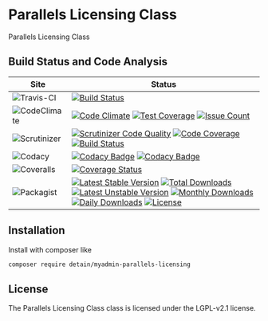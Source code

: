 # Parallels Licensing Class

Parallels Licensing Class

## Build Status and Code Analysis

Site          | Status
--------------|---------------------------
![Travis-CI](http://i.is.cc/storage/GYd75qN.png "Travis-CI")     | [![Build Status](https://travis-ci.org/detain/myadmin-parallels-licensing.svg?branch=master)](https://travis-ci.org/detain/myadmin-parallels-licensing)
![CodeClimate](http://i.is.cc/storage/GYlageh.png "CodeClimate")  | [![Code Climate](https://codeclimate.com/github/detain/myadmin-parallels-licensing/badges/gpa.svg)](https://codeclimate.com/github/detain/myadmin-parallels-licensing) [![Test Coverage](https://codeclimate.com/github/detain/myadmin-parallels-licensing/badges/coverage.svg)](https://codeclimate.com/github/detain/myadmin-parallels-licensing/coverage) [![Issue Count](https://codeclimate.com/github/detain/myadmin-parallels-licensing/badges/issue_count.svg)](https://codeclimate.com/github/detain/myadmin-parallels-licensing)
![Scrutinizer](http://i.is.cc/storage/GYeUnux.png "Scrutinizer")   | [![Scrutinizer Code Quality](https://scrutinizer-ci.com/g/myadmin-plugins/myadmin-parallels-licensing/badges/quality-score.png?b=master)](https://scrutinizer-ci.com/g/myadmin-plugins/myadmin-parallels-licensing/?branch=master) [![Code Coverage](https://scrutinizer-ci.com/g/myadmin-plugins/myadmin-parallels-licensing/badges/coverage.png?b=master)](https://scrutinizer-ci.com/g/myadmin-plugins/myadmin-parallels-licensing/?branch=master) [![Build Status](https://scrutinizer-ci.com/g/myadmin-plugins/myadmin-parallels-licensing/badges/build.png?b=master)](https://scrutinizer-ci.com/g/myadmin-plugins/myadmin-parallels-licensing/build-status/master)
![Codacy](http://i.is.cc/storage/GYi66Cx.png "Codacy")        | [![Codacy Badge](https://api.codacy.com/project/badge/Grade/226251fc068f4fd5b4b4ef9a40011d06)](https://www.codacy.com/app/detain/myadmin-parallels-licensing) [![Codacy Badge](https://api.codacy.com/project/badge/Coverage/25fa74eb74c947bf969602fcfe87e349)](https://www.codacy.com/app/detain/myadmin-parallels-licensing?utm_source=github.com&utm_medium=referral&utm_content=detain/myadmin-parallels-licensing&utm_campaign=Badge_Coverage)
![Coveralls](http://i.is.cc/storage/GYjNSim.png "Coveralls")    | [![Coverage Status](https://coveralls.io/repos/github/detain/db_abstraction/badge.svg?branch=master)](https://coveralls.io/github/detain/myadmin-parallels-licensing?branch=master)
![Packagist](http://i.is.cc/storage/GYacBEX.png "Packagist")     | [![Latest Stable Version](https://poser.pugx.org/detain/myadmin-parallels-licensing/version)](https://packagist.org/packages/detain/myadmin-parallels-licensing) [![Total Downloads](https://poser.pugx.org/detain/myadmin-parallels-licensing/downloads)](https://packagist.org/packages/detain/myadmin-parallels-licensing) [![Latest Unstable Version](https://poser.pugx.org/detain/myadmin-parallels-licensing/v/unstable)](//packagist.org/packages/detain/myadmin-parallels-licensing) [![Monthly Downloads](https://poser.pugx.org/detain/myadmin-parallels-licensing/d/monthly)](https://packagist.org/packages/detain/myadmin-parallels-licensing) [![Daily Downloads](https://poser.pugx.org/detain/myadmin-parallels-licensing/d/daily)](https://packagist.org/packages/detain/myadmin-parallels-licensing) [![License](https://poser.pugx.org/detain/myadmin-parallels-licensing/license)](https://packagist.org/packages/detain/myadmin-parallels-licensing)


## Installation

Install with composer like

```sh
composer require detain/myadmin-parallels-licensing
```

## License

The Parallels Licensing Class class is licensed under the LGPL-v2.1 license.

